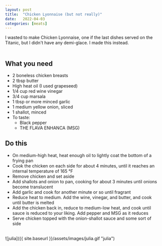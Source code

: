 ```yaml
---
layout: post
title:  "Chicken Lyonnaise (but not really)"
date:   2022-04-03
categories: [meats]
---
```

I wasted to make Chicken Lyonnaise, one if the last dishes served on the Titanic, but I didn't have any demi-glace. I made this instead.<br/>
<br/>
## What you need
* 2 boneless chicken breasts
* 2 tbsp butter
* High heat oil (I used grapeseed)
* 1/4 cup red wine vinegar
* 3/4 cup marsala
* 1 tbsp or more minced garlic
* 1 medium yellow onion, sliced
* 1 shallot, minced
* To taste:
  * Black pepper
  * THE FLAVA ENHANCA (MSG)

## Do this
* On medium-high heat, heat enough oil to lightly coat the bottom of a frying pan
* Cook the chicken on each side for about 4 minutes, until it reaches an internal temperature of 165 °F
* Remove chicken and set aside
* Add shallots and onion to pan, cooking for about 3 minutes until onions become translucent
* Add garlic and cook for another minute or so until fragrant
* Reduce heat to medium. Add the wine, vinegar, and butter, and cook until butter is melted
* Add the chicken back in, reduce to medium-low heat, and cook until sauce is reduced to your liking. Add pepper and MSG as it reduces
* Serve chicken topped with the onion-shallot sauce and some sort of side <br/>
<br/>
![julia]({{ site.baseurl }}/assets/images/julia.gif "julia")
